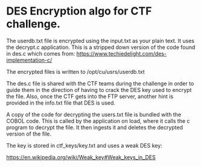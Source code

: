 # DES Encryption algo for CTF challenge.

The userdb.txt file is encrypted using the input.txt as your plain text.
It uses the decrypt.c application.
This is a stripped down version of the code found in des.c which comes
from: https://www.techiedelight.com/des-implementation-c/

The encrypted files is written to /opt/cu/usrs/userdb.txt

The des.c file is shared with the CTF teams during the challenge in order
to guide them in the direction of having to crack the DES key used to encrypt 
the file. Also, once the CTF gets into the FTP server, another hint is provided
in the info.txt file that DES is used. 

A copy of the code for decrypting the users.txt file is bundled with the COBOL code.
This is called by the application on load, where it calls the c program to decrypt the file.
It then ingests it and deletes the decrypted version of the file.

The key is stored in ctf_keys/key.txt and uses a weak DES key:

https://en.wikipedia.org/wiki/Weak_key#Weak_keys_in_DES


